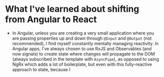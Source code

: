 # What I've learned about shifting from Angular to React

- In Angular, unless you are creating a very small application where you are passing properties up and down through `@Input` and `@Output` (not recommended), I find myself constantly mentally managing reactivity. In Angular apps, I've always chosen to use RxJS and Observables (and now signals) to create state where changes will propagate to the DOM (always subscribed in the template with `AsyncPipe`), as opposed to using NgRx which adds a lot of boilerplate, but even with this fully-reactive approach to state, because I
